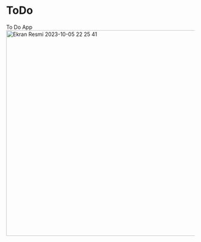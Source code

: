 # ToDo
 To Do App
<img width="548" alt="Ekran Resmi 2023-10-05 22 25 41" src="https://github.com/sedatbarlin/ToDo/assets/71966913/339872ba-0481-41d1-b31b-048de42ae5cf">
